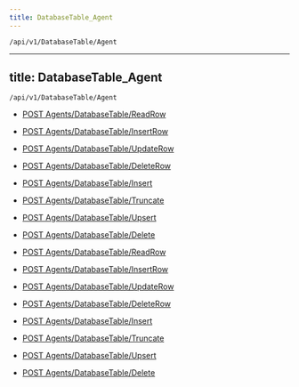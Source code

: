 ```yaml
---
title: DatabaseTable_Agent
---
```


```http
/api/v1/DatabaseTable/Agent
```

---
title: DatabaseTable_Agent
---

```http
/api/v1/DatabaseTable/Agent
```




* [POST Agents/DatabaseTable/ReadRow](v1DatabaseTableAgent_ReadRow.md)

* [POST Agents/DatabaseTable/InsertRow](v1DatabaseTableAgent_InsertRow.md)

* [POST Agents/DatabaseTable/UpdateRow](v1DatabaseTableAgent_UpdateRow.md)

* [POST Agents/DatabaseTable/DeleteRow](v1DatabaseTableAgent_DeleteRow.md)

* [POST Agents/DatabaseTable/Insert](v1DatabaseTableAgent_Insert.md)

* [POST Agents/DatabaseTable/Truncate](v1DatabaseTableAgent_Truncate.md)

* [POST Agents/DatabaseTable/Upsert](v1DatabaseTableAgent_Upsert.md)

* [POST Agents/DatabaseTable/Delete](v1DatabaseTableAgent_Delete.md)


* [POST Agents/DatabaseTable/ReadRow](v1DatabaseTableAgent_ReadRow.md)

* [POST Agents/DatabaseTable/InsertRow](v1DatabaseTableAgent_InsertRow.md)

* [POST Agents/DatabaseTable/UpdateRow](v1DatabaseTableAgent_UpdateRow.md)

* [POST Agents/DatabaseTable/DeleteRow](v1DatabaseTableAgent_DeleteRow.md)

* [POST Agents/DatabaseTable/Insert](v1DatabaseTableAgent_Insert.md)

* [POST Agents/DatabaseTable/Truncate](v1DatabaseTableAgent_Truncate.md)

* [POST Agents/DatabaseTable/Upsert](v1DatabaseTableAgent_Upsert.md)

* [POST Agents/DatabaseTable/Delete](v1DatabaseTableAgent_Delete.md)